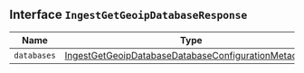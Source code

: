 ## Interface `IngestGetGeoipDatabaseResponse`

| Name | Type | Description |
| - | - | - |
| `databases` | [IngestGetGeoipDatabaseDatabaseConfigurationMetadata](./IngestGetGeoipDatabaseDatabaseConfigurationMetadata.md)[] | &nbsp; |
